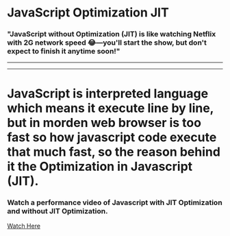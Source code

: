 # JavaScript Optimization JIT

### "JavaScript without Optimization (JIT) is like watching Netflix with 2G network speed 😂—you'll start the show, but don't expect to finish it anytime soon!"
---------------------------------
---------------------------------
# JavaScript is interpreted language which means it execute line by line, but in morden web browser is too fast so how javascript code execute that much fast, so the reason behind it the Optimization in Javascript (JIT). 


### Watch a performance video of Javascript with JIT Optimization and without JIT Optimization.
[Watch Here](https://youtu.be/hZat_RRo6DE?si=oIr6g3uOdD6OF-1p)
